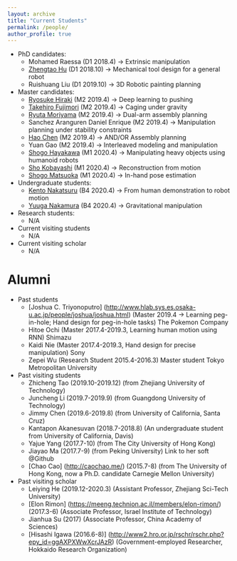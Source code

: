 ```yaml
---
layout: archive
title: "Current Students"
permalink: /people/
author_profile: true
---
```


 * PhD candidates:
    * Mohamed Raessa (D1 2018.4) -> Extrinsic manipulation
    * [Zhengtao Hu](http://huzhengtao.work/) (D1 2018.10) -> Mechanical tool design for a general robot
    * Ruishuang Liu (D1 2019.10) -> 3D Robotic painting planning
 * Master candidates:
    * [Ryosuke Hiraki](http://www.hlab.sys.es.osaka-u.ac.jp/people/hiraki/) (M2 2019.4) -> Deep learning to pushing
    * [Takehiro Fujimori](http://www.hlab.sys.es.osaka-u.ac.jp/people/fujimori/) (M2 2019.4) -> Caging under gravity
    * [Ryuta Moriyama](http://www.hlab.sys.es.osaka-u.ac.jp/people/moriyama/) (M2 2019.4) -> Dual-arm assembly planning
    * Sanchez Aranguren Daniel Enrique (M2 2019.4) -> Manipulation planning under stability constraints
    * [Hao Chen](http://chenhao.info/#resume) (M2 2019.4) -> AND/OR Assembly planning
    * Yuan Gao (M2 2019.4) -> Interleaved modeling and manipulation
    * [Shogo Hayakawa](http://www.hlab.sys.es.osaka-u.ac.jp/people/hayakawa/) (M1 2020.4) -> Manipulating heavy objects using humanoid robots
    * [Sho Kobayashi](http://www.hlab.sys.es.osaka-u.ac.jp/people/kobayashi/) (M1 2020.4) -> Reconstruction from motion
    * [Shogo Matsuoka](http://www.hlab.sys.es.osaka-u.ac.jp/people/matsuoka/) (M1 2020.4) -> In-hand pose estimation
 * Undergraduate students:
    * [Kento Nakatsuru](https://kentonakatsuru.github.io/my-portfolio/) (B4 2020.4) -> From human demonstration to robot motion
    * [Yuuga Nakamura](https://yuuga744.github.io/homepage/) (B4 2020.4) -> Gravitational manipulation
 * Research students:
    * N/A
 * Current visiting students
    * N/A
 * Current visiting scholar
    * N/A
    
Alumni
=====
 * Past students
    * [Joshua C. Triyonoputro] (http://www.hlab.sys.es.osaka-u.ac.jp/people/joshua/joshua.html) (Master 2019.4 -> Learning peg-in-hole; Hand design for peg-in-hole tasks) The Pokemon Company
    * Hitoe Ochi (Master 2017.4-2019.3, Learning human motion using RNN) Shimazu
    * Kaidi Nie (Master 2017.4-2019.3, Hand design for precise manipulation) Sony
    * Zepei Wu (Research Student 2015.4-2016.3)   Master student Tokyo Metropolitan University       
 * Past visiting students
    * Zhicheng Tao (2019.10-2019.12) (from Zhejiang University of Technology)
    * Juncheng Li (2019.7-2019.9) (from Guangdong University of Technology)
    * Jimmy Chen (2019.6-2019.8) (from University of California, Santa Cruz)
    * Kantapon Akanesuvan (2018.7-2018.8) (An undergraduate student from University of California, Davis)
    * Yajue Yang (2017.7-10) (from The City University of Hong Kong)  
    * Jiayao Ma (2017.7-9) (from Peking University) Link to her soft @Github
    * [Chao Cao] (http://caochao.me/) (2015.7-8)  (from The University of Hong Kong, now a Ph.D. candidate Carnegie Mellon University)
 * Past visiting scholar
    * Leiying He (2019.12-2020.3) (Assistant Professor, Zhejiang Sci-Tech University) 
    * [Elon Rimon] (https://meeng.technion.ac.il/members/elon-rimon/) (2017.3-6)  (Associate Professor, Israel Institute of Technology) 
    * Jianhua Su (2017) (Associate Professor, China Academy of Sciences)
    * [Hisashi Igawa (2016.6-8)] (http://www2.hro.or.jp/rschr/rschr.php?epy_id=ggAXPXWwXcrJAzR) (Government-employed Researcher, Hokkaido Research Organization) 
